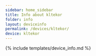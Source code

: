 ```yaml
---
sidebar: home_sidebar
title: Info about kltekor
folder: info
layout: deviceinfo
permalink: /devices/kltekor/
device: kltekor
---
```

{% include templates/device_info.md %}

